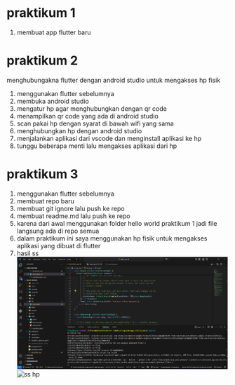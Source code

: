 # praktikum 1
1. membuat app flutter baru
# praktikum 2 
menghubungakna flutter dengan android studio untuk mengakses hp fisik
1. menggunakan flutter sebelumnya 
2. membuka android studio 
3. mengatur hp agar menghubungkan dengan qr code 
4. menampilkan qr code yang ada di android studio 
5. scan  pakai hp dengan syarat di bawah wifi yang sama
6. menghubungkan hp dengan android studio
7. menjalankan aplikasi dari vscode dan menginstall aplikasi ke hp
8. tunggu beberapa menti lalu mengakses aplikasi dari hp
# praktikum 3 
1. menggunakan flutter sebelumnya 
2. membuat repo baru 
3. membuat git ignore lalu push ke repo 
4. membuat  readme.md lalu push ke repo
5. karena dari awal menggunakan folder hello world praktikum 1 jadi  file langsung ada di repo semua 
6. dalam praktikum ini saya menggunakan hp fisik untuk mengakses aplikasi yang dibuat di flutter
7. hasil ss 
![ss laptop](images\01.png)
![ss hp](images\011.png)
